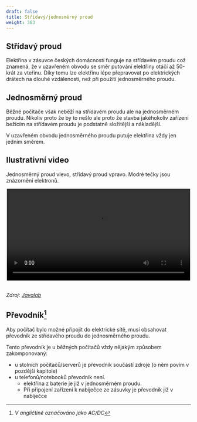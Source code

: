 ```yaml
---
draft: false
title: Střídavý/jednosměrný proud
weight: 303
---
```


## Střídavý proud

Elektřina v zásuvce českých domácností funguje na střídavém proudu což znamená, že v uzavřeném obvodu se směr putování elektřiny otáčí až 50-krát za vteřinu. Díky tomu lze elektřinu lépe přepravovat po elektrických drátech na dlouhé vzdálenosti, než při použití jednosměrného proudu.

## Jednosměrný proud

Běžné počítače však neběží na střídavém proudu ale na jednosměrném proudu. Nikoliv proto že by to nešlo ale proto že stavba jakéhokoliv zařízení bežícím na střídavém proudu je podstatně složitější a nákladější.

V uzavřeném obvodu jednosměrného proudu putuje elektřina vždy jen jedním směrem.

## Ilustrativní video

Jednosměrný proud vlevo, střídavý proud vpravo. Modré tečky jsou znázornění elektronů.

<video width="500"  style="display:block;margin:0 auto" controls>
  <source src="../acdc.mp4" type="video/mp4">
  Váš prohlížeč nepodporuje video
</video> 

<br />

*Zdroj: [Javalab](https://javalab.org/en/dc_and_ac_en/)*


## Převodník[^p]

Aby počítač bylo možné připojit do elektrické sítě, musí obsahovat převodník ze střídavého proudu do jednosměrného proudu.

Tento převodník je u běžných počítačů vždy nějakým způsobem zakomponovaný:

- u stolních počítačů/serverů je převodník součástí zdroje (o něm povím v pozdější kapitole)
- u telefonů/notebooků převodník není. 
  - elektřina z baterie je již v jednosměrném proudu.
  - Při připojení zařízení k nabíječce ze zásuvky je převodník již v nabíječce

[^p]: *V angličtině označováno jako AC/DC*